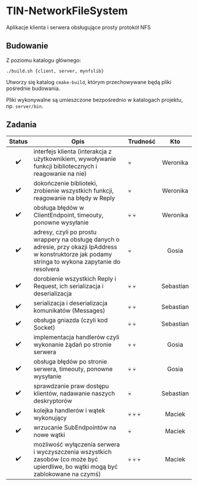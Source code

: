 # TIN-NetworkFileSystem

Aplikacje klienta i serwera obsługujące prosty protokół NFS

## Budowanie

Z poziomu katalogu głównego:

```
./build.sh {client, server, mynfslib}
```

Utworzy się katalog ```cmake-build```, którym przechowywane będą pliki pośrednie budowania.

Pliki wykonywalne są umieszczone bezpośrednio w katalogach projektu, np. ```server/bin```.

## Zadania

| Status | Opis | Trudność | Kto |
|:------:|------|----------|:---:|
| :heavy_check_mark: | interfejs klienta (interakcja z użytkownikiem, wywoływanie funkcji bibliotecznych i reagowanie na nie) | :skull: | Weronika |
| :heavy_check_mark: | dokończenie biblioteki, zrobienie wszystkich funkcji, reagowanie na błędy w Reply | :skull: | Weronika |
| :heavy_check_mark: | obsługa błędów w ClientEndpoint, timeouty, ponowne wysyłanie | :skull: :skull: | Weronika |
| :heavy_check_mark: | adresy, czyli po prostu wrappery na obsługę danych o adresie, przy okazji IpAddress w konstruktorze jak podamy stringa to wykona zapytanie do resolvera | :skull: | Gosia |
| :heavy_check_mark: | dorobienie wszystkich Reply i Request, ich serializacja i deserializacja | :skull: :skull: | Sebastian |
| :heavy_check_mark: | serializacja i deserializacja komunikatów (Messages) | :skull: :skull: | Sebastian |
| :heavy_check_mark: | obsługa gniazda (czyli kod Socket) | :skull: :skull: | Sebastian |
| :heavy_check_mark: | implementacja handlerów czyli wykonanie żądań po stronie serwera | :skull: :skull: | Gosia |
| :heavy_check_mark: | obsługa błędów po stronie serwera, timeouty, ponowne wysyłanie | :skull: :skull: | Gosia |
| :heavy_check_mark: | sprawdzanie praw dostępu klientów, nadawanie naszych deskryptorów | :skull: | Sebastian |
| :heavy_check_mark: | kolejka handlerów i wątek wykonujący | :skull: :skull: :skull: | Maciek |
| :heavy_check_mark: | wrzucanie SubEndpointów na nowe wątki | :skull: | Maciek |
| :heavy_check_mark: | możliwość wyłączenia serwera i wyczyszczenia wszystkich zasobów (co może być upierdliwe, bo wątki mogą być zablokowane na czymś) | :skull: :skull: :skull: | Maciek |
